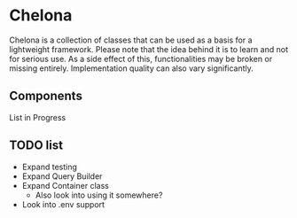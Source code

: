 # Chelona
Chelona is a collection of classes that can be used as a basis for a lightweight framework. Please note that the idea behind it is to learn and not for serious use. As a side effect of this, functionalities may be broken or missing entirely. Implementation quality can also vary significantly.

## Components
List in Progress

## TODO list
* Expand testing
* Expand Query Builder
* Expand Container class
	* Also look into using it somewhere?
* Look into .env support
